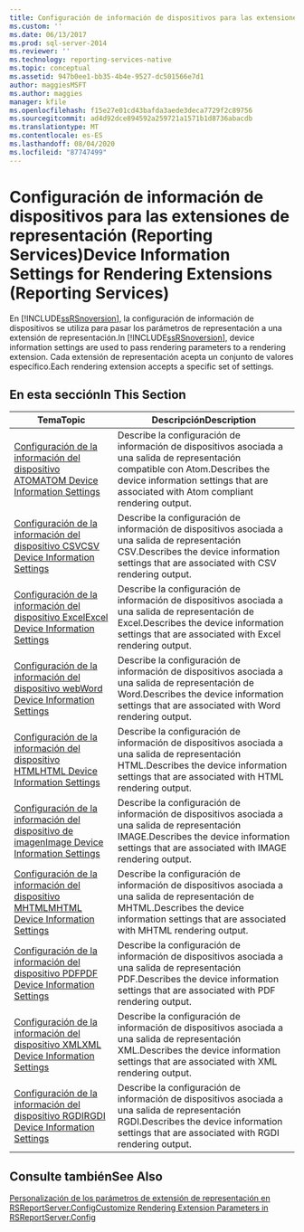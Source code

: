 ```yaml
---
title: Configuración de información de dispositivos para las extensiones de representación (Reporting Services) | Microsoft Docs
ms.custom: ''
ms.date: 06/13/2017
ms.prod: sql-server-2014
ms.reviewer: ''
ms.technology: reporting-services-native
ms.topic: conceptual
ms.assetid: 947b0ee1-bb35-4b4e-9527-dc501566e7d1
author: maggiesMSFT
ms.author: maggies
manager: kfile
ms.openlocfilehash: f15e27e01cd43bafda3aede3deca7729f2c89756
ms.sourcegitcommit: ad4d92dce894592a259721a1571b1d8736abacdb
ms.translationtype: MT
ms.contentlocale: es-ES
ms.lasthandoff: 08/04/2020
ms.locfileid: "87747499"
---
```

# <a name="device-information-settings-for-rendering-extensions-reporting-services"></a><span data-ttu-id="d5fa5-102">Configuración de información de dispositivos para las extensiones de representación (Reporting Services)</span><span class="sxs-lookup"><span data-stu-id="d5fa5-102">Device Information Settings for Rendering Extensions (Reporting Services)</span></span>
  <span data-ttu-id="d5fa5-103">En [!INCLUDE[ssRSnoversion](../includes/ssrsnoversion-md.md)], la configuración de información de dispositivos se utiliza para pasar los parámetros de representación a una extensión de representación.</span><span class="sxs-lookup"><span data-stu-id="d5fa5-103">In [!INCLUDE[ssRSnoversion](../includes/ssrsnoversion-md.md)], device information settings are used to pass rendering parameters to a rendering extension.</span></span> <span data-ttu-id="d5fa5-104">Cada extensión de representación acepta un conjunto de valores específico.</span><span class="sxs-lookup"><span data-stu-id="d5fa5-104">Each rendering extension accepts a specific set of settings.</span></span>  
  
## <a name="in-this-section"></a><span data-ttu-id="d5fa5-105">En esta sección</span><span class="sxs-lookup"><span data-stu-id="d5fa5-105">In This Section</span></span>  
  
|<span data-ttu-id="d5fa5-106">Tema</span><span class="sxs-lookup"><span data-stu-id="d5fa5-106">Topic</span></span>|<span data-ttu-id="d5fa5-107">Descripción</span><span class="sxs-lookup"><span data-stu-id="d5fa5-107">Description</span></span>|  
|-----------|-----------------|  
|[<span data-ttu-id="d5fa5-108">Configuración de la información del dispositivo ATOM</span><span class="sxs-lookup"><span data-stu-id="d5fa5-108">ATOM Device Information Settings</span></span>](../../2014/reporting-services/atom-device-information-settings.md)|<span data-ttu-id="d5fa5-109">Describe la configuración de información de dispositivos asociada a una salida de representación compatible con Atom.</span><span class="sxs-lookup"><span data-stu-id="d5fa5-109">Describes the device information settings that are associated with Atom compliant rendering output.</span></span>|  
|[<span data-ttu-id="d5fa5-110">Configuración de la información del dispositivo CSV</span><span class="sxs-lookup"><span data-stu-id="d5fa5-110">CSV Device Information Settings</span></span>](csv-device-information-settings.md)|<span data-ttu-id="d5fa5-111">Describe la configuración de información de dispositivos asociada a una salida de representación CSV.</span><span class="sxs-lookup"><span data-stu-id="d5fa5-111">Describes the device information settings that are associated with CSV rendering output.</span></span>|  
|[<span data-ttu-id="d5fa5-112">Configuración de la información del dispositivo Excel</span><span class="sxs-lookup"><span data-stu-id="d5fa5-112">Excel Device Information Settings</span></span>](excel-device-information-settings.md)|<span data-ttu-id="d5fa5-113">Describe la configuración de información de dispositivos asociada a una salida de representación de Excel.</span><span class="sxs-lookup"><span data-stu-id="d5fa5-113">Describes the device information settings that are associated with Excel rendering output.</span></span>|  
|[<span data-ttu-id="d5fa5-114">Configuración de la información del dispositivo web</span><span class="sxs-lookup"><span data-stu-id="d5fa5-114">Word Device Information Settings</span></span>](word-device-information-settings.md)|<span data-ttu-id="d5fa5-115">Describe la configuración de información de dispositivos asociada a una salida de representación de Word.</span><span class="sxs-lookup"><span data-stu-id="d5fa5-115">Describes the device information settings that are associated with Word rendering output.</span></span>|  
|[<span data-ttu-id="d5fa5-116">Configuración de la información del dispositivo HTML</span><span class="sxs-lookup"><span data-stu-id="d5fa5-116">HTML Device Information Settings</span></span>](html-device-information-settings.md)|<span data-ttu-id="d5fa5-117">Describe la configuración de información de dispositivos asociada a una salida de representación HTML.</span><span class="sxs-lookup"><span data-stu-id="d5fa5-117">Describes the device information settings that are associated with HTML rendering output.</span></span>|  
|[<span data-ttu-id="d5fa5-118">Configuración de la información del dispositivo de imagen</span><span class="sxs-lookup"><span data-stu-id="d5fa5-118">Image Device Information Settings</span></span>](image-device-information-settings.md)|<span data-ttu-id="d5fa5-119">Describe la configuración de información de dispositivos asociada a una salida de representación IMAGE.</span><span class="sxs-lookup"><span data-stu-id="d5fa5-119">Describes the device information settings that are associated with IMAGE rendering output.</span></span>|  
|[<span data-ttu-id="d5fa5-120">Configuración de la información del dispositivo MHTML</span><span class="sxs-lookup"><span data-stu-id="d5fa5-120">MHTML Device Information Settings</span></span>](mhtml-device-information-settings.md)|<span data-ttu-id="d5fa5-121">Describe la configuración de información de dispositivos asociada a una salida de representación de MHTML.</span><span class="sxs-lookup"><span data-stu-id="d5fa5-121">Describes the device information settings that are associated with MHTML rendering output.</span></span>|  
|[<span data-ttu-id="d5fa5-122">Configuración de la información del dispositivo PDF</span><span class="sxs-lookup"><span data-stu-id="d5fa5-122">PDF Device Information Settings</span></span>](pdf-device-information-settings.md)|<span data-ttu-id="d5fa5-123">Describe la configuración de información de dispositivos asociada a una salida de representación PDF.</span><span class="sxs-lookup"><span data-stu-id="d5fa5-123">Describes the device information settings that are associated with PDF rendering output.</span></span>|  
|[<span data-ttu-id="d5fa5-124">Configuración de la información del dispositivo XML</span><span class="sxs-lookup"><span data-stu-id="d5fa5-124">XML Device Information Settings</span></span>](xml-device-information-settings.md)|<span data-ttu-id="d5fa5-125">Describe la configuración de información de dispositivos asociada a una salida de representación XML.</span><span class="sxs-lookup"><span data-stu-id="d5fa5-125">Describes the device information settings that are associated with XML rendering output.</span></span>|  
|[<span data-ttu-id="d5fa5-126">Configuración de la información del dispositivo RGDI</span><span class="sxs-lookup"><span data-stu-id="d5fa5-126">RGDI Device Information Settings</span></span>](rgdi-device-information-settings.md)|<span data-ttu-id="d5fa5-127">Describe la configuración de información de dispositivos asociada a una salida de representación RGDI.</span><span class="sxs-lookup"><span data-stu-id="d5fa5-127">Describes the device information settings that are associated with RGDI rendering output.</span></span>|  
  
## <a name="see-also"></a><span data-ttu-id="d5fa5-128">Consulte también</span><span class="sxs-lookup"><span data-stu-id="d5fa5-128">See Also</span></span>  
 [<span data-ttu-id="d5fa5-129">Personalización de los parámetros de extensión de representación en RSReportServer.Config</span><span class="sxs-lookup"><span data-stu-id="d5fa5-129">Customize Rendering Extension Parameters in RSReportServer.Config</span></span>](customize-rendering-extension-parameters-in-rsreportserver-config.md)  
  
  

